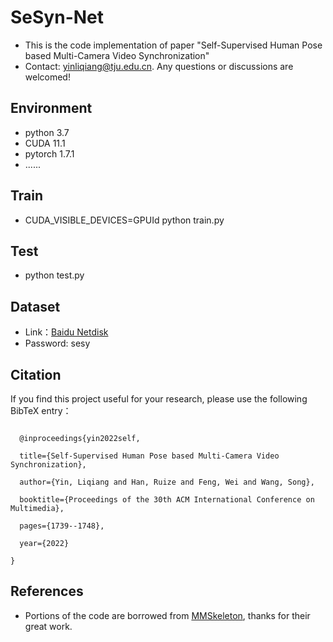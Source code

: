 # SeSyn-Net
+ This is the code implementation of paper "Self-Supervised Human Pose based Multi-Camera Video Synchronization"
+ Contact: yinliqiang@tju.edu.cn. Any questions or discussions are welcomed!

## Environment
+ python 3.7
+ CUDA 11.1
+ pytorch 1.7.1
+ ......

## Train
+ CUDA_VISIBLE_DEVICES=GPUId python train.py

## Test
+ python test.py

## Dataset
+ Link：[Baidu Netdisk](https://pan.baidu.com/s/139Zi6_S7DuduktAVKiV_Jw)
+ Password: sesy

## Citation
If you find this project useful for your research, please use the following BibTeX entry：
```

  @inproceedings{yin2022self,

  title={Self-Supervised Human Pose based Multi-Camera Video Synchronization},
  
  author={Yin, Liqiang and Han, Ruize and Feng, Wei and Wang, Song},
  
  booktitle={Proceedings of the 30th ACM International Conference on Multimedia},
  
  pages={1739--1748},
  
  year={2022}
  
}
```

## References
+ Portions of the code are borrowed from [MMSkeleton](https://github.com/open-mmlab/mmskeleton), thanks for their great work.
